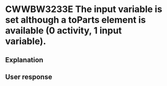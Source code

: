 # CWWBW3233E The input variable is set although a toParts element is available (0 activity, 1 input variable).

## Explanation

## User response